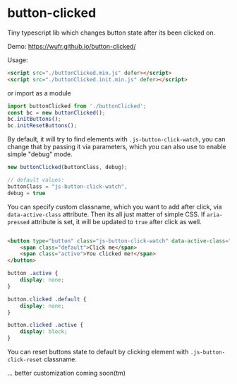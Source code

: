 # button-clicked
Tiny typescript lib which changes button state after its been clicked on.

Demo: https://wufr.github.io/button-clicked/


Usage:

```html
<script src="./buttonClicked.min.js" defer></script>
<script src="./buttonClicked.init.min.js" defer></script>
```

or import as a module

```js
import buttonClicked from './buttonClicked';
const bc = new buttonClicked();
bc.initButtons();
bc.initResetButtons();
```


By default, it will try to find elements with `.js-button-click-watch`, you can change that by passing it via parameters, which you can also use to enable simple "debug" mode.

```js
new buttonClicked(buttonClass, debug);

// default values:
buttonClass = "js-button-click-watch",
debug = true
```

You can specify custom classname, which you want to add after click, via `data-active-class` attribute. Then its all just matter of simple CSS. If `aria-pressed` attribute is set, it will be updated to `true` after click as well.

```html

<button type="button" class="js-button-click-watch" data-active-class="clicked" aria-pressed="false">
	<span class="default">Click me</span>
	<span class="active">You clicked me!</span>
</button>
```

```css
button .active {
	display: none;
}

button.clicked .default {
	display: none;
}

button.clicked .active {
	display: block;
}
```

You can reset buttons state to default by clicking element with `.js-button-click-reset` classname.

... better customization coming soon(tm)